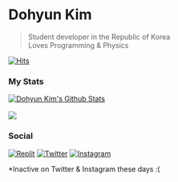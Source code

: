 # Dohyun Kim
> Student developer in the Republic of Korea </br>
> Loves Programming & Physics


[![Hits](https://hits.seeyoufarm.com/api/count/incr/badge.svg?url=https%3A%2F%2Fgithub.com%2Fdohyun854&count_bg=%2379C83D&title_bg=%23555555&icon=github.svg&icon_color=%23E7E7E7&title=Hits&edge_flat=false)](https://github.com/dohyun854)

### My Stats

<a href="https://github.com/dohyun854/">
  <img align="center" src="https://github-readme-stats.anuraghazra1.vercel.app/api?username=dohyun854&show_icons=true&include_all_commits=true&theme=gradient" alt="Dohyun Kim's Github Stats" />
</a>
</br>
</br>

<a href="https://github.com/dohyun854">
  <!-- Change the `github-readme-stats.anuraghazra1.vercel.app` to `github-readme-stats.vercel.app`  -->
  <img align="center" src="https://github-readme-stats.anuraghazra1.vercel.app/api/top-langs/?username=dohyun854&layout=compact&theme=Gradient" />
</a>

### Social
[![Replit](https://img.shields.io/badge/Replit-DD1200?style=for-the-badge&logo=Replit&logoColor=white)](https://replit.com/dohyun854)
[![Twitter](https://img.shields.io/badge/Twitter-1DA1F2?style=for-the-badge&logo=twitter&logoColor=white)](https://twitter.com/dohyun854)
[![Instagram](https://img.shields.io/badge/Instagram-E4405F?style=for-the-badge&logo=instagram&logoColor=white)](https://instagram.com/dohyun.854)

*Inactive on Twitter & Instagram these days :(









